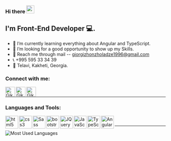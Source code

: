 ### Hi there <a href="https://my-portfolio-7ab4c.web.app/"><img src="https://media.giphy.com/media/hvRJCLFzcasrR4ia7z/giphy.gif" width="25px"></a>

## I'm Front-End Developer 💻.

- 🌱 I’m currently learning everything about Angular and TypeScript.
- 💯 I’m looking for a good opportunity to show up my Skills.
- 📧 Reach me through mail -- giorgizhonzholadze1996@gmail.com
- 📞 +995 595 33 34 39
- 📍 Telavi, Kakheti, Georgia.

### Connect with me:

[<img align="left" alt="Gikkk | facebook" width="30px" src="https://cdn.jsdelivr.net/npm/simple-icons@v3/icons/facebook.svg" />][facebook]
[<img align="left" alt="Gikkk | linkedin" width="30px" src="https://cdn.jsdelivr.net/npm/simple-icons@v3/icons/linkedin.svg" />][linkedin]
[<img align="left" alt="Gikkk | instagram" width="30px" src="https://cdn.jsdelivr.net/npm/simple-icons@v3/icons/instagram.svg" />][instagram]

<br />

---

### Languages and Tools:

<img align="left" alt="html5" width="40px" src="https://raw.githubusercontent.com/I-BLACKPANTHER/devicon/c5378d6c2510ffa0b3e4475af95618a8048d6cf1/icons/html5/html5-original-wordmark.svg" />
<img align="left" alt="css3" width="40px" src="https://raw.githubusercontent.com/I-BLACKPANTHER/devicon/c5378d6c2510ffa0b3e4475af95618a8048d6cf1/icons/css3/css3-original-wordmark.svg" />
<img align="left" alt="Sass" width="40px" src="https://raw.githubusercontent.com/I-BLACKPANTHER/devicon/c5378d6c2510ffa0b3e4475af95618a8048d6cf1/icons/sass/sass-original.svg" />
<img align="left" alt="bootstrap" width="40px" src="https://raw.githubusercontent.com/I-BLACKPANTHER/devicon/c5378d6c2510ffa0b3e4475af95618a8048d6cf1/icons/bootstrap/bootstrap-plain.svg" />
<img align="left" alt="JQuery" width="40px" src="https://raw.githubusercontent.com/I-BLACKPANTHER/devicon/c5378d6c2510ffa0b3e4475af95618a8048d6cf1/icons/jquery/jquery-original-wordmark.svg" />
<img align="left" alt="JavaScript" width="40px" src="https://raw.githubusercontent.com/I-BLACKPANTHER/devicon/c5378d6c2510ffa0b3e4475af95618a8048d6cf1/icons/javascript/javascript-original.svg" />
<img align="left" alt="TypeScript" width="40px" src="https://raw.githubusercontent.com/I-BLACKPANTHER/devicon/c5378d6c2510ffa0b3e4475af95618a8048d6cf1/icons/typescript/typescript-original.svg" />
<img align="left" alt="Angular" width="40px" src="https://raw.githubusercontent.com/I-BLACKPANTHER/devicon/c5378d6c2510ffa0b3e4475af95618a8048d6cf1/icons/angularjs/angularjs-original.svg" />

<br />

---

<img  alt="Most Used Languages" src="https://github-readme-stats.vercel.app/api/top-langs/?username=Gikkk&layout=compact&theme=material-palenight" />

[facebook]: https://www.facebook.com/zhonzholadze
[instagram]: https://www.instagram.com/giorgizhonzholadze
[linkedin]: https://www.linkedin.com/in/giorgi-zhonzholadze-23b5a4204

